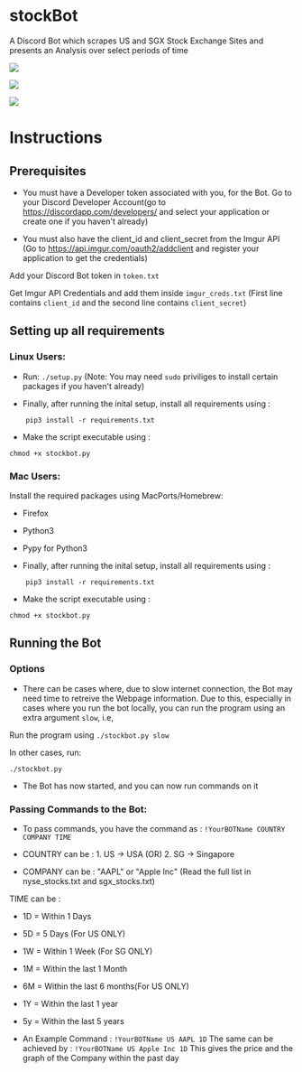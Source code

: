 # stockBot
A Discord Bot which scrapes US and SGX Stock Exchange Sites and presents an Analysis over select periods of time

![](https://i.imgur.com/SCGPghD.png)

![](https://i.imgur.com/XraEOpp.png)

![](https://i.imgur.com/L6sbxnE.png)

<!--
![](https://i.imgur.com/WlkygPa.png?1)
-->


# Instructions

## Prerequisites

* You must have a Developer token associated with you, for the Bot. Go to your Discord Developer Account(go to https://discordapp.com/developers/ and select your application or create one if you haven't already)

* You must also have the client_id and client_secret from the Imgur API (Go to https://api.imgur.com/oauth2/addclient and register your application to get the credentials)

Add your Discord Bot token in `token.txt`

Get Imgur API Credentials and add them inside `imgur_creds.txt` (First line contains `client_id` and the second line contains `client_secret`)

## Setting up all requirements

### Linux Users:

* Run: `./setup.py` (Note: You may need `sudo` priviliges to install certain packages if you haven't already)

* Finally, after running the inital setup, install all requirements using :
```
    pip3 install -r requirements.txt
```

* Make the script executable using :
```
chmod +x stockbot.py
```

### Mac Users:

Install the required packages using MacPorts/Homebrew:

* Firefox
* Python3
* Pypy for Python3

* Finally, after running the inital setup, install all requirements using :
```
    pip3 install -r requirements.txt
```

* Make the script executable using :
```
chmod +x stockbot.py
```

## Running the Bot

### Options

* There can be cases where, due to slow internet connection, the Bot may need time to retreive the Webpage information. Due to this, especially in cases where you run the bot locally, you can run the program using an extra argument `slow`, i.e,

Run the program using `./stockbot.py slow`

In other cases, run:

```
./stockbot.py
```

* The Bot has now started, and you can now run commands on it

### Passing Commands to the Bot:

* To pass commands, you have the command as : `!YourBOTName COUNTRY COMPANY TIME`

* COUNTRY can be : 1. US -> USA (OR) 2. SG -> Singapore

* COMPANY can be : "AAPL" or "Apple Inc" (Read the full list in nyse_stocks.txt and sgx_stocks.txt)

TIME can be : 
* 1D = Within 1 Days </br>
* 5D = 5 Days (For US ONLY) </br>
* 1W = Within 1 Week (For SG ONLY) </br>
* 1M = Within the last 1 Month </br>
* 6M = Within the last 6 months(For US ONLY) </br>
* 1Y = Within the last 1 year </br>
* 5y = Within the last 5 years </br>

* An Example Command : `!YourBOTName US AAPL 1D`
The same can be achieved by : `!YourBOTName US Apple Inc 1D`
This gives the price and the graph of the Company within the past day

